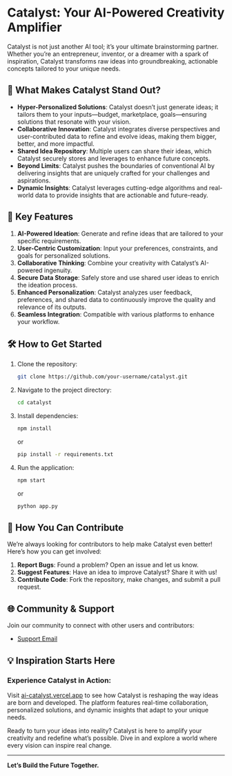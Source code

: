 # Catalyst: Your AI-Powered Creativity Amplifier

Catalyst is not just another AI tool; it’s your ultimate brainstorming partner. Whether you’re an entrepreneur, inventor, or a dreamer with a spark of inspiration, Catalyst transforms raw ideas into groundbreaking, actionable concepts tailored to your unique needs.

## 🚀 What Makes Catalyst Stand Out?

- **Hyper-Personalized Solutions**: Catalyst doesn’t just generate ideas; it tailors them to your inputs—budget, marketplace, goals—ensuring solutions that resonate with your vision.
- **Collaborative Innovation**: Catalyst integrates diverse perspectives and user-contributed data to refine and evolve ideas, making them bigger, better, and more impactful.
- **Shared Idea Repository**: Multiple users can share their ideas, which Catalyst securely stores and leverages to enhance future concepts.
- **Beyond Limits**: Catalyst pushes the boundaries of conventional AI by delivering insights that are uniquely crafted for your challenges and aspirations.
- **Dynamic Insights**: Catalyst leverages cutting-edge algorithms and real-world data to provide insights that are actionable and future-ready.

## 🌟 Key Features

1. **AI-Powered Ideation**: Generate and refine ideas that are tailored to your specific requirements.
2. **User-Centric Customization**: Input your preferences, constraints, and goals for personalized solutions.
3. **Collaborative Thinking**: Combine your creativity with Catalyst’s AI-powered ingenuity.
4. **Secure Data Storage**: Safely store and use shared user ideas to enrich the ideation process.
5. **Enhanced Personalization**: Catalyst analyzes user feedback, preferences, and shared data to continuously improve the quality and relevance of its outputs.
6. **Seamless Integration**: Compatible with various platforms to enhance your workflow.

## 🛠️ How to Get Started

1. Clone the repository:
   ```bash
   git clone https://github.com/your-username/catalyst.git
   ```
2. Navigate to the project directory:
   ```bash
   cd catalyst
   ```
3. Install dependencies:
   ```bash
   npm install
   ```
   or
   ```bash
   pip install -r requirements.txt
   ```
4. Run the application:
   ```bash
   npm start
   ```
   or
   ```bash
   python app.py
   ```

## 🤝 How You Can Contribute

We’re always looking for contributors to help make Catalyst even better! Here’s how you can get involved:

1. **Report Bugs**: Found a problem? Open an issue and let us know.
2. **Suggest Features**: Have an idea to improve Catalyst? Share it with us!
3. **Contribute Code**: Fork the repository, make changes, and submit a pull request.


## 🌐 Community & Support

Join our community to connect with other users and contributors:
- [Support Email](mailto:catalyst24.forge@gmail.com)

## 💡 Inspiration Starts Here

### Experience Catalyst in Action:
Visit [ai-catalyst.vercel.app](https://ai-catalyst.vercel.app) to see how Catalyst is reshaping the way ideas are born and developed. The platform features real-time collaboration, personalized solutions, and dynamic insights that adapt to your unique needs.

Ready to turn your ideas into reality? Catalyst is here to amplify your creativity and redefine what’s possible. Dive in and explore a world where every vision can inspire real change.

---

**Let’s Build the Future Together.**
